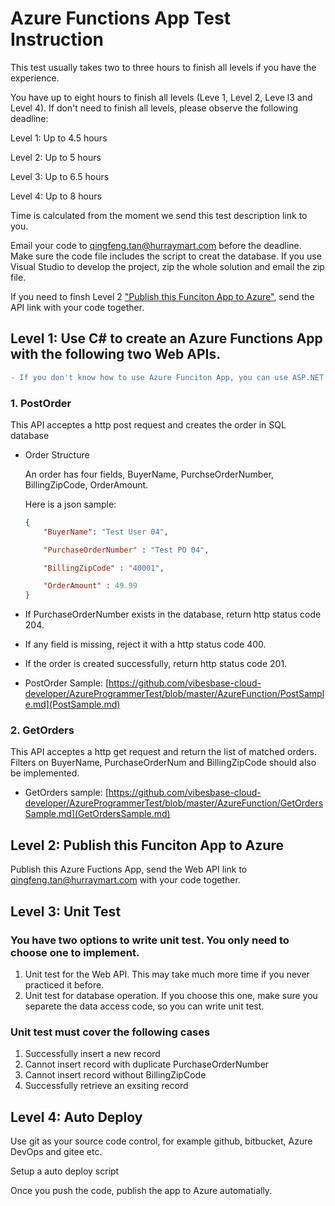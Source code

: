 # Azure Functions App Test Instruction

This test usually takes two to three hours to finish all levels if you have the experience. 

You have up to eight hours to finish all levels (Leve 1, Level 2, Leve l3 and Level 4). If don't need to finish all levels, please observe the following deadline:

Level 1: Up to 4.5 hours

Level 2: Up to 5 hours

Level 3: Up to 6.5 hours

Level 4: Up to 8 hours

Time is calculated from the moment we send this test description link to you.

Email your code to qingfeng.tan@hurraymart.com before the deadline. Make sure the code file includes the script to creat the database. If you use Visual Studio to develop the project, zip the whole solution and email the zip file.

If you need to finsh Level 2 ["Publish this Funciton App to Azure"](#level-2--publish-this-funciton-app-to-azure), send the API link with your code together. 

## Level 1: Use C# to create an Azure Functions App with the following two Web APIs.

```diff
- If you don't know how to use Azure Funciton App, you can use ASP.NET Web API.
```

### 1. PostOrder

This API acceptes a http post request and creates the order in SQL database

- Order Structure  

    An order has four fields, BuyerName, PurchseOrderNumber, BillingZipCode, OrderAmount.  

    Here is a json sample: 
    
    ``` json 
    {
	    "BuyerName": "Test User 04",
	
	    "PurchaseOrderNumber" : "Test PO 04",

	    "BillingZipCode" : "40001",

	    "OrderAmount" : 49.99
    }
    ```

- If PurchaseOrderNumber exists in the database, return http status code 204.

- If any field is missing, reject it with a http status code 400.

- If the order is created successfully, return http status code 201.

- PostOrder Sample: [https://github.com/vibesbase-cloud-developer/AzureProgrammerTest/blob/master/AzureFunction/PostSample.md](PostSample.md)

### 2. GetOrders
This API acceptes a http get request and return the list of matched orders. Filters on BuyerName, PurchaseOrderNum and BillingZipCode should also be implemented.

- GetOrders sample: [https://github.com/vibesbase-cloud-developer/AzureProgrammerTest/blob/master/AzureFunction/GetOrdersSample.md](GetOrdersSample.md)
   
  
  
## Level 2:  Publish this Funciton App to Azure

Publish this Azure Fuctions App, send the Web API link to qingfeng.tan@hurraymart.com with your code together.

## Level 3: Unit Test

### You have two options to write unit test. You only need to choose one to implement.
1. Unit test for the Web API. This may take much more time if you never practiced it before.
2. Unit test for database operation. If you choose this one, make sure you separete the data access code, so you can write unit test.

### Unit test must cover the following cases
1. Successfully insert a new record
2. Cannot insert record with duplicate PurchaseOrderNumber
3. Cannot insert record without BillingZipCode
4. Successfully retrieve an exsiting record


## Level 4: Auto Deploy

Use git as your source code control, for example github, bitbucket, Azure DevOps and gitee etc.

Setup a auto deploy script

Once you push the code, publish the app to Azure automatially. 
